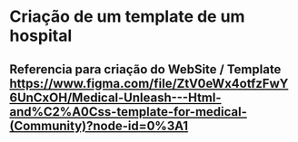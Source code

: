 # Criação de um template de um hospital

## Referencia para criação do WebSite / Template <br> https://www.figma.com/file/ZtV0eWx4otfzFwY6UnCxOH/Medical-Unleash---Html-and%C2%A0Css-template-for-medical-(Community)?node-id=0%3A1
